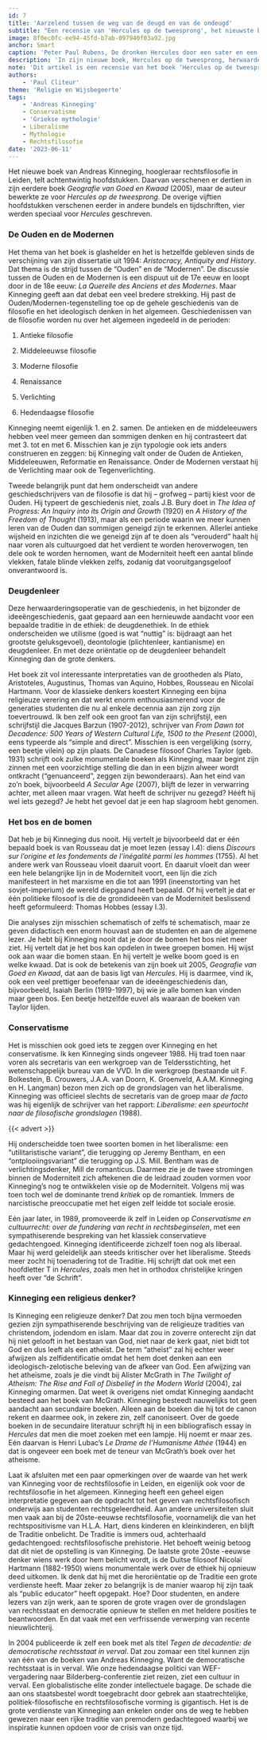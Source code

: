 ```yaml
---
id: 7
title: 'Aarzelend tussen de weg van de deugd en van de ondeugd'
subtitle: "Een recensie van 'Hercules op de tweesprong', het nieuwste boek van Andreas Kinneging"
image: 8f0ec0fc-ee94-45fd-b7ab-097940f03a92.jpg
anchor: Smart
caption: 'Peter Paul Rubens, De dronken Hercules door een sater en een nimf ondersteund'
description: 'In zijn nieuwe boek, Hercules op de tweesprong, herwaardeert Andreas Kinneging de antieke wijsheid en deugdenethiek, terwijl hij een kritische blik werpt op de moderniteit. Met interessante interpretaties van klassieke denkers en een eigen typologie van de filosofiegeschiedenis laat hij zien waarom we meer kunnen leren van de Ouden dan we denken. Een verfrissende kijk op de grondslagen van rechtsstaat en democratie, een must-read voor wie geïnteresseerd is in de crisis van onze tijd.'
note: 'Dit artikel is een recensie van het boek ‘Hercules op de tweesprong’ van dr. Andreas Kinneging, hoogleraar te Leiden. Is uw interesse door dit artikel gewekt? Bestel het boek dan *[hier](https://uitgeverijprometheus.nl/boeken/hercules-op-de-tweesprong-gebonden/)*. Beluister ook *[deze podcast](https://www.cafeweltschmerz.nl/videos/20230605b-volledige-aflevering-boeken-die-u-niet-mag-lezen-odysee/)* waarin Cliteur en Kinneging in gesprek gaan.'
authors:
    - 'Paul Cliteur'
theme: 'Religie en Wijsbegeerte'
tags:
    - 'Andreas Kinneging'
    - Conservatisme
    - 'Griekse mythologie'
    - Liberalisme
    - Mythologie
    - Rechtsfilosofie
date: '2023-06-11'
---
```


Het nieuwe boek van Andreas Kinneging, hoogleraar rechtsfilosofie in Leiden, telt achtentwintig hoofdstukken. Daarvan verschenen er dertien in zijn eerdere boek _Geografie van Goed en Kwaad_ (2005), maar de auteur bewerkte ze voor _Hercules op de tweesprong_. De overige vijftien hoofdstukken verschenen eerder in andere bundels en tijdschriften, vier werden speciaal voor _Hercules_ geschreven. 

 
### De Ouden en de Modernen

Het thema van het boek is glashelder en het is hetzelfde gebleven sinds de verschijning van zijn dissertatie uit 1994: _Aristocracy, Antiquity and History_. Dat thema is de strijd tussen de “Ouden” en de “Modernen”. De discussie tussen de Ouden en de Modernen is een dispuut uit de 17e eeuw en loopt door in de 18e eeuw: _La Querelle des Anciens et des Modernes_. Maar Kinneging geeft aan dat debat een veel bredere strekking. Hij past de Ouden/Modernen-tegenstelling toe op de gehele geschiedenis van de filosofie en het ideologisch denken in het algemeen. Geschiedenissen van de filosofie worden nu over het algemeen ingedeeld in de perioden:  

 
1. Antieke filosofie 

2. Middeleeuwse filosofie 

3. Moderne filosofie 

4. Renaissance 

5. Verlichting  

6. Hedendaagse filosofie  

 
Kinneging neemt eigenlijk 1. en 2. samen. De antieken en de middeleeuwers hebben veel meer gemeen dan sommigen denken en hij contrasteert dat met 3. tot en met 6. Misschien kan je zijn typologie ook iets anders construeren en zeggen: bij Kinneging valt onder de Ouden de Antieken, Middeleeuwen, Reformatie en Renaissance. Onder de Modernen verstaat hij de Verlichting maar ook de Tegenverlichting. 

Tweede belangrijk punt dat hem onderscheidt van andere geschiedschrijvers van de filosofie is dat hij – grofweg – partij kiest voor de Ouden. Hij typeert de geschiedenis niet, zoals J.B. Bury doet in _The Idea of Progress: An Inquiry into its Origin and Growth_ (1920) en _A History of the Freedom of Thought_ (1913), maar als een periode waarin we meer kunnen leren van de Ouden dan sommigen geneigd zijn te erkennen. Allerlei antieke wijsheid en inzichten die we geneigd zijn af te doen als “verouderd” haalt hij naar voren als cultuurgoed dat het verdient te worden heroverwogen, ten dele ook te worden hernomen, want de Moderniteit heeft een aantal blinde vlekken, fatale blinde vlekken zelfs, zodanig dat vooruitgangsgeloof onverantwoord is. 


### Deugdenleer

Deze herwaarderingsoperatie van de geschiedenis, in het bijzonder de ideeëngeschiedenis, gaat gepaard aan een hernieuwde aandacht voor een bepaalde traditie in de ethiek: de deugdenethiek. In de ethiek onderscheiden we utilisme (goed is wat “nuttig” is: bijdraagt aan het grootste geluksgevoel), deontologie (plichtenleer, kantianisme) en deugdenleer. En met deze oriëntatie op de deugdenleer behandelt Kinneging dan de grote denkers. 

Het boek zit vol interessante interpretaties van de grootheden als Plato, Aristoteles, Augustinus, Thomas van Aquino, Hobbes, Rousseau en Nicolaï Hartmann. Voor de klassieke denkers koestert Kinneging een bijna religieuze verering en dat werkt enorm enthousiasmerend voor de generaties studenten die nu al enkele decennia aan zijn zorg zijn toevertrouwd. Ik ben zelf ook een groot fan van zijn schrijfstijl, een schrijfstijl die Jacques Barzun (1907-2012), schrijver van _From Dawn tot Decadence: 500 Years of Western Cultural Life, 1500 to the Present_ (2000), eens typeerde als “simple and direct”. Misschien is een vergelijking (sorry, een beetje vilein) op zijn plaats. De Canadese filosoof Charles Taylor (geb. 1931) schrijft ook zulke monumentale boeken als Kinneging, maar begint zijn zinnen met een voorzichtige stelling die dan in een bijzin alweer wordt ontkracht (“genuanceerd”, zeggen zijn bewonderaars). Aan het eind van zo’n boek, bijvoorbeeld _A Secular Age_ (2007), blijft de lezer in verwarring achter, met alleen maar vragen. Wat heeft de schrijver nu gezegd? Hééft hij wel iets gezegd? Je hebt het gevoel dat je een hap slagroom hebt genomen. 


### Het bos en de bomen

Dat heb je bij Kinneging dus nooit. Hij vertelt je bijvoorbeeld dat er één bepaald boek is van Rousseau dat je moet lezen (essay I.4): diens _Discours sur l’origine et les fondements de l’inégalité parmi les hommes_ (1755). Al het andere werk van Rousseau vloeit daaruit voort. En daaruit vloeit dan weer een hele belangrijke lijn in de Moderniteit voort, een lijn die zich manifesteert in het marxisme en die tot aan 1991 (ineenstorting van het sovjet-imperium) de wereld diepgaand heeft bepaald. Of hij vertelt je dat er één politieke filosoof is die de grondideeën van de Moderniteit beslissend heeft geformuleerd: Thomas Hobbes (essay I.3). 

Die analyses zijn misschien schematisch of zelfs té schematisch, maar ze geven didactisch een enorm houvast aan de studenten en aan de algemene lezer. Je hebt bij Kinneging nooit dat je door de bomen het bos niet meer ziet. Hij vertelt dat je het bos kan opdelen in twee groepen bomen. Hij wijst ook aan waar die bomen staan. En hij vertelt je welke boom goed is en welke kwaad. Dat is ook de betekenis van zijn boek uit 2005, _Geografie van Goed en Kwaad_, dat aan de basis ligt van _Hercules_. Hij is daarmee, vind ik, ook een veel prettiger beoefenaar van de ideeëngeschiedenis dan, bijvoorbeeld, Isaiah Berlin (1919-1997), bij wie je alle bomen kan vinden maar geen bos. Een beetje hetzelfde euvel als waaraan de boeken van Taylor lijden. 


### Conservatisme

Het is misschien ook goed iets te zeggen over Kinneging en het conservatisme. Ik ken Kinneging sinds ongeveer 1988. Hij trad toen naar voren als secretaris van een werkgroep van de Teldersstichting, het wetenschappelijk bureau van de VVD. In die werkgroep (bestaande uit F. Bolkestein, B. Crouwers, J.A.A. van Doorn, K. Groenveld, A.A.M. Kinneging en H. Langman) bezon men zich op de grondslagen van het liberalisme. Kinneging was officieel slechts de secretaris van de groep maar _de facto_ was hij eigenlijk de schrijver van het rapport: _Liberalisme: een speurtocht naar de filosofische grondslagen_ (1988). 

{{< advert >}}

Hij onderscheidde toen twee soorten bomen in het liberalisme: een “utilitaristische variant”, die terugging op Jeremy Bentham, en een “ontplooiingsvariant” die terugging op J.S. Mill. Bentham was de verlichtingsdenker, Mill de romanticus. Daarmee zie je de twee stromingen binnen de Moderniteit zich aftekenen die de leidraad zouden vormen voor Kinneging’s nog te ontwikkelen visie op de Moderniteit. Volgens mij was toen toch wel de dominante trend _kritiek_ op de romantiek. Immers de narcistische preoccupatie met het eigen zelf leidde tot sociale erosie. 

Eén jaar later, in 1989, promoveerde ik zelf in Leiden op _Conservatisme en cultuurrecht: over de fundering van recht in rechtsbeginselen_, met een sympathiserende bespreking van het klassiek conservatieve gedachtengoed. Kinneging identificeerde zichzelf toen nog als liberaal. Maar hij werd geleidelijk aan steeds kritischer over het liberalisme. Steeds meer zocht hij toenadering tot de Traditie. Hij schrijft dat ook met een hoofdletter T in _Hercules_, zoals men het in orthodox christelijke kringen heeft over “de Schrift”. 


### Kinneging een religieus denker?

Is Kinneging een religieuze denker? Dat zou men toch bijna vermoeden gezien zijn sympathiserende beschrijving van de religieuze tradities van christendom, jodendom en islam. Maar dat zou in zoverre onterecht zijn dat hij niet gelooft in het bestaan van God, niet naar de kerk gaat, niet bidt tot God en dus leeft als een atheïst. De term “atheïst” zal hij echter weer afwijzen als zelfidentificatie omdat het hem doet denken aan een ideologisch-zelotische beleving van de afkeer van God. Een afwijzing van het atheïsme, zoals je die vindt bij Alister McGrath in _The Twilight of Atheism: The Rise and Fall of Disbelief in the Modern World_ (2004), zal Kinneging omarmen. Dat weet ik overigens niet omdat Kinneging aandacht besteed aan het boek van McGrath. Kinneging besteedt nauwelijks tot geen aandacht aan secundaire boeken. Alleen aan de boeken die hij tot de canon rekent en daarmee ook, in zekere zin, zelf canoniseert. Over de goede boeken in de secundaire literatuur schrijft hij in een bibliografisch essay in _Hercules_ dat men die moet zoeken met een lampje. Hij noemt er maar zes. Eén daarvan is Henri Lubac’s _Le Drame de l’Humanisme Athée_ (1944) en dat is ongeveer een boek met de teneur van McGrath’s boek over het atheisme. 

Laat ik afsluiten met een paar opmerkingen over de waarde van het werk van Kinneging voor de rechtsfilosofie in Leiden, en eigenlijk ook voor de rechtsfilosofie in het algemeen. Kinneging heeft een geheel eigen interpretatie gegeven aan de opdracht tot het geven van rechtsfilosofisch onderwijs aan studenten rechtsgeleerdheid. Aan andere universiteiten sluit men vaak aan bij de 20ste-eeuwse rechtsfilosofie, voornamelijk die van het rechtspositivisme van H.L.A. Hart, diens kinderen en kleinkinderen, en blijft de Traditie onbelicht. De Traditie is immers oud, achterhaald gedachtengoed: rechtsfilosofische prehistorie. Het behoeft weinig betoog dat dit niet de opstelling is van Kinneging. De laatste grote 20ste -eeuwse denker wiens werk door hem belicht wordt, is de Duitse filosoof Nicolaï Hartmann (1882-1950) wiens monumentale werk over de ethiek hij opnieuw deed uitkomen. Ik denk dat hij met die heroriëntatie op de Traditie een grote verdienste heeft. Maar zeker zo belangrijk is de manier waarop hij zijn taak als “public educator” heeft opgepakt. Hoe? Door studenten, en andere lezers van zijn werk, aan te sporen de grote vragen over de grondslagen van rechtsstaat en democratie opnieuw te stellen en met heldere posities te beantwoorden. En dat vaak met een verfrissende verwerping van recente nieuwlichterij. 

In 2004 publiceerde ik zelf een boek met als titel _Tegen de decadentie: de democratische rechtsstaat in verval_. Dat zou zomaar een titel kunnen zijn van één van de boeken van Andreas Kinneging. Want de democratische rechtsstaat is in verval. Wie onze hedendaagse politici van WEF-vergadering naar Bilderberg-conferentie ziet reizen, ziet een cultuur in verval. Een globalistische elite zonder intellectuele bagage. De schade die aan ons staatsbestel wordt toegebracht door gebrek aan staatrechtelijke, politiek-filosofische en rechtsfilosofische vorming is gigantisch. Het is de grote verdienste van Kinneging aan enkelen onder ons de weg te hebben gewezen naar een rijke traditie van premodern gedachtegoed waarbij we inspiratie kunnen opdoen voor de crisis van onze tijd.
